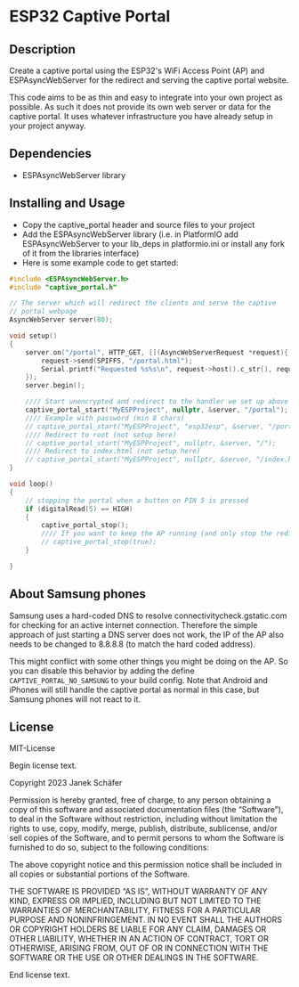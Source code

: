 # ESP32 Captive Portal

## Description

Create a captive portal using the ESP32's WiFi Access Point (AP) and ESPAsyncWebServer for the redirect and serving the captive portal website.

This code aims to be as thin and easy to integrate into your own project as possible. As such it does not provide its own web server or data for the captive portal. It uses whatever infrastructure you have already setup in your project anyway.

## Dependencies

* ESPAsyncWebServer library

## Installing and Usage

* Copy the captive_portal header and source files to your project
* Add the ESPAsyncWebServer library (i.e. in PlatformIO add ESPAsyncWebServer to your lib_deps in platformio.ini or install any fork of it from the libraries interface)
* Here is some example code to get started:

```C++
#include <ESPAsyncWebServer.h>
#include "captive_portal.h"

// The server which will redirect the clients and serve the captive
// portal webpage
AsyncWebServer server(80);

void setup()
{
    server.on("/portal", HTTP_GET, [](AsyncWebServerRequest *request){
        request->send(SPIFFS, "/portal.html");
        Serial.printf("Requested %s%s\n", request->host().c_str(), request->url().c_str());
    });
    server.begin();

    //// Start unencrypted and redirect to the handler we set up above
    captive_portal_start("MyESPProject", nullptr, &server, "/portal");
    //// Example with password (min 8 chars)
    // captive_portal_start("MyESPProject", "esp32esp", &server, "/portal");
    //// Redirect to root (not setup here)
    // captive_portal_start("MyESPProject", nullptr, &server, "/");
    //// Redirect to index.html (not setup here)
    // captive_portal_start("MyESPProject", nullptr, &server, "/index.html");
}

void loop()
{
    // stopping the portal when a button on PIN 5 is pressed
    if (digitalRead(5) == HIGH)
    {
        captive_portal_stop();
        //// If you want to keep the AP running (and only stop the redirect)
        // captive_portal_stop(true);
    }

}
```

## About Samsung phones

Samsung uses a hard-coded DNS to resolve connectivitycheck.gstatic.com for checking for an active internet connection. Therefore the simple approach of just starting a DNS server does not work, the IP of the AP also needs to be changed to 8.8.8.8 (to match the hard coded address).

This might conflict with some other things you might be doing on the AP. So you can disable this behavior by adding the define `CAPTIVE_PORTAL_NO_SAMSUNG` to your build config. Note that Android and iPhones will still handle the captive portal as normal in this case, but Samsung phones will not react to it.

## License

MIT-License

Begin license text.

Copyright 2023 Janek Schäfer

Permission is hereby granted, free of charge, to any person obtaining a copy of this software and associated documentation files (the “Software”), to deal in the Software without restriction, including without limitation the rights to use, copy, modify, merge, publish, distribute, sublicense, and/or sell copies of the Software, and to permit persons to whom the Software is furnished to do so, subject to the following conditions:

The above copyright notice and this permission notice shall be included in all copies or substantial portions of the Software.

THE SOFTWARE IS PROVIDED “AS IS”, WITHOUT WARRANTY OF ANY KIND, EXPRESS OR IMPLIED, INCLUDING BUT NOT LIMITED TO THE WARRANTIES OF MERCHANTABILITY, FITNESS FOR A PARTICULAR PURPOSE AND NONINFRINGEMENT. IN NO EVENT SHALL THE AUTHORS OR COPYRIGHT HOLDERS BE LIABLE FOR ANY CLAIM, DAMAGES OR OTHER LIABILITY, WHETHER IN AN ACTION OF CONTRACT, TORT OR OTHERWISE, ARISING FROM, OUT OF OR IN CONNECTION WITH THE SOFTWARE OR THE USE OR OTHER DEALINGS IN THE SOFTWARE.

End license text.